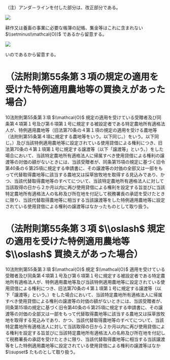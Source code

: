（注）アンダ－ラインを付した部分は、改正部分である。

![](https://www.nta.go.jp/tmp/e2aa2156-24cf-41b3-aa4b-0ac80405900f/images/cb2dd9c888700855d41e5eda86188bb65773426d84e90cda5730899f01ca3eeb.jpg)

耕作又は養畜の事業に必要な帳簿の記帳、集金等はこれに含まれない $\\setminus\\mathcal{O})$ であるから留意する。

![](https://www.nta.go.jp/tmp/e2aa2156-24cf-41b3-aa4b-0ac80405900f/images/50a8a78120042b0fb77de502e7ab9d6b15bdfa25fc34c6e5c441ef66f55d30a9.jpg)

いのであるから留意する。

# （法附則第55条第３項の規定の適用を受けた特例適用農地等の買換えがあった場合）

10法附則第55条第３項 $\\mathcal{O}$ 規定の適用を受けている受贈者及び同条第４項第１号及び第６項第１号に規定する被設定者である特定農地所有適格法人が、特例適用農地等（旧法第70条の４第１項の規定の適用を受ける農地等（法附則第55条第４項に規定する農地等をいう。以下同じ。）をいう。以下同じ。）及び当該特例適用農地等に設定されている使用貸借による権利につき、旧法第70条の４第１項第１号に規定する譲渡等（以下「譲渡等」という。）をした場合において、当該特定農地所有適格法人に帰属すべき使用貸借による権利の譲渡等の対価の額がないときには、当該受贈者が、同条第15項の規定に基づく旧令第40条の６第25項に規定する申請書に、その譲渡等の対価の全部又は一部をもって代替取得農地等に該当する農地又は採草放牧地を取得する見込みであり、かつ、当該代替取得農地等のすべてについて、当該特定農地所有適格法人に対して当該取得の日から２か月以内に再び使用貸借による権利を設定する旨並びに当該特定農地所有適格法人の名称及び所在地を付記して税務署長の承認を受けたときに限り、当該代替取得農地等に相当する当該譲渡等をした特例適用農地等に設定されている使用貸借による権利の譲渡等はなかったものとして取り扱う。

# （法附則第55条第３項 $\\oslash$ 規定の適用を受けた特例適用農地等 $\\oslash$ 買換えがあった場合）

10法附則第55条第３項 $\\mathcal{O}$ 規定 $\\mathcal{O}$ 適用を受けている受贈者及び同条第４項第１号及び第６項第１号に規定する被設定者である特定農地所有適格法人が、特例適用農地等及び当該特例適用農地等に設定されている使用貸借による権利につき、旧法第70条の４第１項第１号に規定する譲渡等（以下「譲渡等」という。）をした場合において、当該特定農地所有適格法人に帰属すべき使用貸借による権利の譲渡等の対価の額がないときには、当該受贈者が、同条第15項の規定に基づく旧令第40条の６第25項に規定する申請書に、その譲渡等の対価の全部又は一部をもって代替取得農地等に該当する農地又は採草放牧地を取得する見込みであり、かつ、当該代替取得農地等のすべてについて、当該特定農地所有適格法人に対して当該取得の日から２か月以内に再び使用貸借による権利を設定する旨並びに当該特定農地所有適格法人の名称及び所在地を付記して税務署長の承認を受けたときに限り、当該代替取得農地等に相当する当該譲渡等をした特例適用農地等に設定されている使用貸借による権利の譲渡等はなか $\\supset$ たものとして取り扱う。